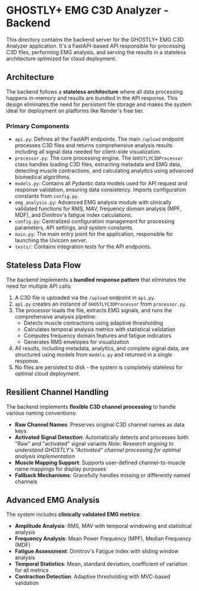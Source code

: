 # GHOSTLY+ EMG C3D Analyzer - Backend

This directory contains the backend server for the GHOSTLY+ EMG C3D Analyzer application. It's a FastAPI-based API responsible for processing C3D files, performing EMG analysis, and serving the results in a stateless architecture optimized for cloud deployment.

## Architecture

The backend follows a **stateless architecture** where all data processing happens in-memory and results are bundled in the API response. This design eliminates the need for persistent file storage and makes the system ideal for deployment on platforms like Render's free tier.

### Primary Components

-   `api.py`: Defines all the FastAPI endpoints. The main `/upload` endpoint processes C3D files and returns comprehensive analysis results including all signal data needed for client-side visualization.
-   `processor.py`: The core processing engine. The `GHOSTLYC3DProcessor` class handles loading C3D files, extracting metadata and EMG data, detecting muscle contractions, and calculating analytics using advanced biomedical algorithms.
-   `models.py`: Contains all Pydantic data models used for API request and response validation, ensuring data consistency. Imports configuration constants from `config.py`.
-   `emg_analysis.py`: Advanced EMG analysis module with clinically validated functions for RMS, MAV, frequency domain analysis (MPF, MDF), and Dimitrov's fatigue index calculations.
-   `config.py`: Centralized configuration management for processing parameters, API settings, and system constants.
-   `main.py`: The main entry point for the application, responsible for launching the Uvicorn server.
-   `tests/`: Contains integration tests for the API endpoints.

## Stateless Data Flow

The backend implements a **bundled response pattern** that eliminates the need for multiple API calls:

1.  A C3D file is uploaded via the `/upload` endpoint in `api.py`.
2.  `api.py` creates an instance of `GHOSTLYC3DProcessor` from `processor.py`.
3.  The processor loads the file, extracts EMG signals, and runs the comprehensive analysis pipeline:
    - Detects muscle contractions using adaptive thresholding
    - Calculates temporal analysis metrics with statistical validation
    - Computes frequency domain features and fatigue indicators
    - Generates RMS envelopes for visualization
4.  All results, including metadata, analytics, and complete signal data, are structured using models from `models.py` and returned in a single response.
5.  No files are persisted to disk - the system is completely stateless for optimal cloud deployment.

## Resilient Channel Handling

The backend implements **flexible C3D channel processing** to handle various naming conventions:

- **Raw Channel Names**: Preserves original C3D channel names as data keys
- **Activated Signal Detection**: Automatically detects and processes both "Raw" and "activated" signal variants *Note: Research ongoing to understand GHOSTLY's "Activated" channel processing for optimal analysis implementation*
- **Muscle Mapping Support**: Supports user-defined channel-to-muscle name mappings for display purposes
- **Fallback Mechanisms**: Gracefully handles missing or differently named channels

## Advanced EMG Analysis

The system includes **clinically validated EMG metrics**:

- **Amplitude Analysis**: RMS, MAV with temporal windowing and statistical analysis
- **Frequency Analysis**: Mean Power Frequency (MPF), Median Frequency (MDF)
- **Fatigue Assessment**: Dimitrov's Fatigue Index with sliding window analysis
- **Temporal Statistics**: Mean, standard deviation, coefficient of variation for all metrics
- **Contraction Detection**: Adaptive thresholding with MVC-based validation 